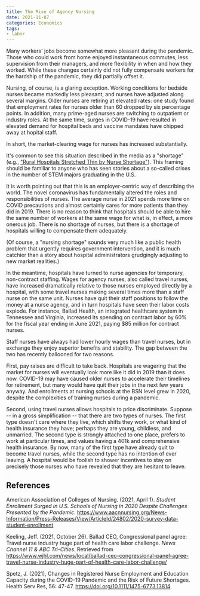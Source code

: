 ```yaml
---
title: The Rise of Agency Nursing
date: 2021-11-07
categories: Economics
tags: 
- labor
---
```


Many workers' jobs become somewhat more pleasant during the pandemic. Those who could work from home enjoyed instantaneous commutes, less supervision from their managers, and more flexibility in when and how they worked. While these changes certainly did not fully compensate workers for the hardship of the pandemic, they did partially offset it.

Nursing, of course, is a glaring exception. Working conditions for bedside nurses became markedly less pleasant, and nurses have adjusted along several margins. Older nurses are retiring at elevated rates: one study found that employment rates for nurses older than 60 dropped by six percentage points. In addition, many prime-aged nurses are switching to outpatient or industry roles. At the same time, surges in COVID-19 have resulted in elevated demand for hospital beds and vaccine mandates have chipped away at hopital staff.

In short, the market-clearing wage for nurses has increased substantially.

It's common to see this situation described in the media as a "shortage" (e.g., ["Rural Hospitals Stretched Thin by Nurse Shortage"](https://www.pbs.org/newshour/show/rural-u-s-hospitals-stretched-thin-after-nurse-shortage-exacerbated-by-the-pandemic)). This framing should be familiar to anyone who has seen stories about a so-called crises in the number of STEM majors graduating in the U.S.

It is worth pointing out that this is an employer-centric way of describing the world. The novel coronavirus has fundamentally altered the roles and responsibilities of nurses. The average nurse in 2021 spends more time on COVID precautions and almost certainly cares for more patients than they did in 2019. There is no reason to think that hospitals should be able to hire the same number of workers at the same wage for what is, in effect, a more onerous job. There is no shortage of nurses, but there is a shortage of hospitals willing to compensate them adequately.

(Of course, a "nursing shortage" sounds very much like a public health problem that urgently requires government intervention, and it is much catchier than a story about hospital administrators grudgingly adjusting to new market realities.)

In the meantime, hospitals have turned to nurse agencies for temporary, non-contract staffing. Wages for agency nurses, also called travel nurses, have increased dramatically relative to those nurses employed directly by a hospital, with some travel nurses making several times more than a staff nurse on the same unit. Nurses have quit their staff positions to follow the money at a nurse agency, and in turn hospitals have seen their labor costs explode. For instance, Ballad Health, an integrated healthcare system in Tennessee and Virginia, increased its spending on contract labor by 60% for the fiscal year ending in June 2021, paying $85 million for contract nurses.

Staff nurses have always had lower hourly wages than travel nurses, but in exchange they enjoy superior benefits and stability. The gap between the two has recently ballooned for two reasons.

First, pay raises are difficult to take back. Hospitals are wagering that the market for nurses will eventually look more like it did in 2019 than it does now. COVID-19 may have caused older nurses to accelerate their timelines for retirement, but many would have quit their jobs in the next few years anyway. And enrollments at nursing schools at the BSN level grew in 2020, despite the complexities of training nurses during a pandemic. 

Second, using travel nurses allows hospitals to price discriminate. Suppose -- in a gross simplification -- that there are two types of nurses. The first type doesn't care where they live, which shifts they work, or what kind of health insurance they have; perhaps they are young, childless, and unmarried. The second type is strongly attached to one place, prefers to work at particular times, and values having a 401k and comprehensive health insurance. By now, many of the first type have already quit to become travel nurses, while the second type has no intention of ever leaving. A hospital would be foolish to shower incentives to stay on precisely those nurses who have revealed that they are hesitant to leave.

## References
American Association of Colleges of Nursing. (2021, April 1). _Student Enrollment Surged in U.S. Schools of Nursing in 2020 Despite Challenges Presented by the Pandemic_. https://www.aacnnursing.org/News-Information/Press-Releases/View/ArticleId/24802/2020-survey-data-student-enrollment

Keeling, Jeff. (2021, October 26). Ballad CEO, Congressional panel agree: Travel nurse industry huge part of health care labor challenge. _News Channel 11 & ABC Tri-Cities_. Retrieved from https://www.wjhl.com/news/local/ballad-ceo-congressional-panel-agree-travel-nurse-industry-huge-part-of-health-care-labor-challenge/

Spetz, J. (2021), Changes in Registered Nurse Employment and Education Capacity during the COVID-19 Pandemic and the Risk of Future Shortages. Health Serv Res, 56: 47-47. https://doi.org/10.1111/1475-6773.13814
 

